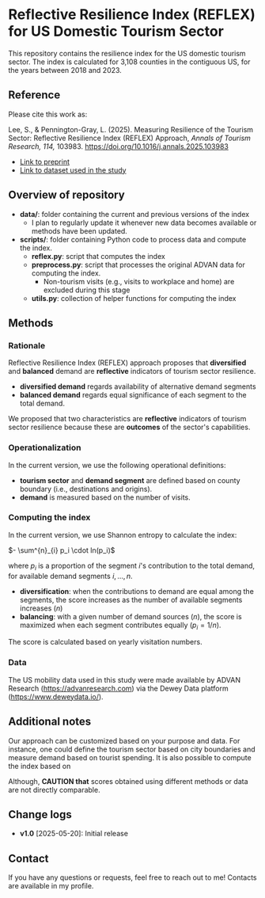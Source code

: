 # Reflective Resilience Index (REFLEX) for US Domestic Tourism Sector

This repository contains the resilience index for the US domestic tourism sector. The index is calculated for 3,108 counties in the contiguous US, for the years between 2018 and 2023.

## Reference

Please cite this work as:

Lee, S., & Pennington-Gray, L. (2025). Measuring Resilience of the Tourism Sector: Reflective Resilience Index (REFLEX) Approach, *Annals of Tourism Research, 114,* 103983. https://doi.org/10.1016/j.annals.2025.103983

- [Link to preprint](https://osf.io/984nr)
- [Link to dataset used in the study](https://osf.io/hz47m/)

## Overview of repository

- **data/**: folder containing the current and previous versions of the index
	- I plan to regularly update it whenever new data becomes available or methods have been updated.
- **scripts/**: folder containing Python code to process data and compute the index.
	- **reflex.py**: script that computes the index
	- **preprocess.py**: script that processes the original ADVAN data for computing the index.
		- Non-tourism visits (e.g., visits to workplace and home) are excluded during this stage
	- **utils.py**: collection of helper functions for computing the index

## Methods

### Rationale

Reflective Resilience Index (REFLEX) approach proposes that **diversified** and **balanced** demand are **reflective** indicators of tourism sector resilience.

- **diversified demand** regards availability of alternative demand segments
- **balanced demand** regards equal significance of each segment to the total demand.

We proposed that two characteristics are **reflective** indicators of tourism sector resilience because these are **outcomes** of the sector's capabilities.

### Operationalization

In the current version, we use the following operational definitions:

- **tourism sector** and **demand segment** are defined based on county boundary (i.e., destinations and origins).
- **demand** is measured based on the number of visits.

### Computing the index

In the current version, we use Shannon entropy to calculate the index:

$- \sum^{n}_{i} p_i \cdot ln(p_i)$

where $p_i$ is a proportion of the segment $i$'s contribution to the total demand, for available demand segments $i, \dots, n$.

- **diversification**: when the contributions to demand are equal among the segments, the score increases as the number of available segments increases ($n$)
- **balancing**: with a given number of demand sources ($n$), the score is maximized when each segment contributes equally ($p_i = 1/n$).

The score is calculated based on yearly visitation numbers.

### Data

The US mobility data used in this study were made available by ADVAN Research (https://advanresearch.com) via the Dewey Data platform (https://www.deweydata.io/).

## Additional notes

Our approach can be customized based on your purpose and data. For instance, one could define the tourism sector based on city boundaries and measure demand based on tourist spending. It is also possible to compute the index based on 

Although, **CAUTION that** scores obtained using different methods or data are not directly comparable.

## Change logs

- **v1.0** [2025-05-20]: Initial release

## Contact

If you have any questions or requests, feel free to reach out to me! Contacts are available in my profile.
